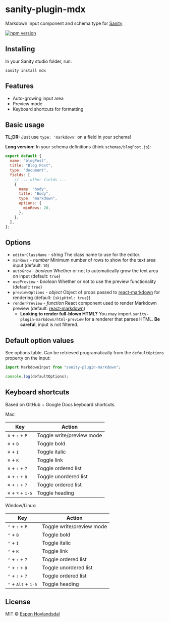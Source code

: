 # sanity-plugin-mdx

Markdown input component and schema type for [Sanity](https://www.sanity.io/)

[![npm version](https://img.shields.io/npm/v/sanity-plugin-markdown.svg?style=flat-square)](http://browsenpm.org/package/sanity-plugin-mdx)

## Installing

In your Sanity studio folder, run:

```
sanity install mdx
```

## Features

- Auto-growing input area
- Preview mode
- Keyboard shortcuts for formatting

## Basic usage

**TL;DR:** Just use `type: 'markdown'` on a field in your schema!

**Long version:** In your schema definitions (think `schemas/blogPost.js`):

```js
export default {
  name: "blogPost",
  title: "Blog Post",
  type: "document",
  fields: [
    // ... other fields ...
    {
      name: "body",
      title: "Body",
      type: "markdown",
      options: {
        minRows: 20,
      },
    },
  ],
};
```

## Options

- `editorClassName` - _string_ The class name to use for the editor.
- `minRows` - _number_ Minimum number of rows to show for the text area input (default: `10`)
- `autoGrow` - _boolean_ Whether or not to automatically grow the text area on input (default: `true`)
- `usePreview` - _boolean_ Whether or not to use the preview functionality (default: `true`)
- `previewOptions` - _object_ Object of props passed to [react-markdown](https://github.com/rexxars/react-markdown) for rendering (default: `{skipHtml: true}`)
- `renderPreview` - _function_ React component used to render Markdown preview (default: [react-markdown](https://github.com/rexxars/react-markdown))
  - **Looking to render full-blown HTML?** You may import `sanity-plugin-markdown/html-preview` for a renderer that parses HTML. **Be careful**, input is not filtered.

## Default option values

See options table. Can be retrieved programatically from the `defaultOptions` property on the input:

```js
import MarkdownInput from "sanity-plugin-markdown";

console.log(defaultOptions);
```

## Keyboard shortcuts

Based on GitHub + Google Docs keyboard shortcuts.

Mac:

| Key                                          | Action                    |
| -------------------------------------------- | ------------------------- |
| <kbd>⌘</kbd> + <kbd>⇧</kbd> + <kbd>P</kbd>   | Toggle write/preview mode |
| <kbd>⌘</kbd> + <kbd>B</kbd>                  | Toggle bold               |
| <kbd>⌘</kbd> + <kbd>I</kbd>                  | Toggle italic             |
| <kbd>⌘</kbd> + <kbd>K</kbd>                  | Toggle link               |
| <kbd>⌘</kbd> + <kbd>⇧</kbd> + <kbd>7</kbd>   | Toggle ordered list       |
| <kbd>⌘</kbd> + <kbd>⇧</kbd> + <kbd>8</kbd>   | Toggle unordered list     |
| <kbd>⌘</kbd> + <kbd>⇧</kbd> + <kbd>7</kbd>   | Toggle ordered list       |
| <kbd>⌘</kbd> + <kbd>⌥</kbd> + <kbd>1-5</kbd> | Toggle heading            |

Window/Linux:

| Key                                            | Action                    |
| ---------------------------------------------- | ------------------------- |
| <kbd>⌃</kbd> + <kbd>⇧</kbd> + <kbd>P</kbd>     | Toggle write/preview mode |
| <kbd>⌃</kbd> + <kbd>B</kbd>                    | Toggle bold               |
| <kbd>⌃</kbd> + <kbd>I</kbd>                    | Toggle italic             |
| <kbd>⌃</kbd> + <kbd>K</kbd>                    | Toggle link               |
| <kbd>⌃</kbd> + <kbd>⇧</kbd> + <kbd>7</kbd>     | Toggle ordered list       |
| <kbd>⌃</kbd> + <kbd>⇧</kbd> + <kbd>8</kbd>     | Toggle unordered list     |
| <kbd>⌃</kbd> + <kbd>⇧</kbd> + <kbd>7</kbd>     | Toggle ordered list       |
| <kbd>⌃</kbd> + <kbd>Alt</kbd> + <kbd>1-5</kbd> | Toggle heading            |

## License

MIT © [Espen Hovlandsdal](https://espen.codes/)
